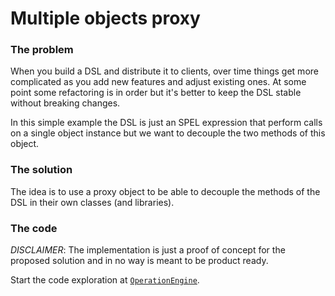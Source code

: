 # Multiple objects proxy

### The problem

When you build a DSL and distribute it to clients, over time things get more complicated as you add
new features and adjust existing ones. At some point some refactoring is in order but it's better
to keep the DSL stable without breaking changes.

In this simple example the DSL is just an SPEL expression that perform calls on a single object 
instance but we want to decouple the two methods of this object. 

### The solution

The idea is to use a proxy object to be able to decouple the methods of the DSL in their own 
classes (and libraries).

### The code

_DISCLAIMER_: The implementation is just a proof of concept for the proposed solution and in no way
is meant to be product ready.

Start the code exploration at 
[`OperationEngine`](src/main/java/org/damage/multiobj/OperationEngine.java).
